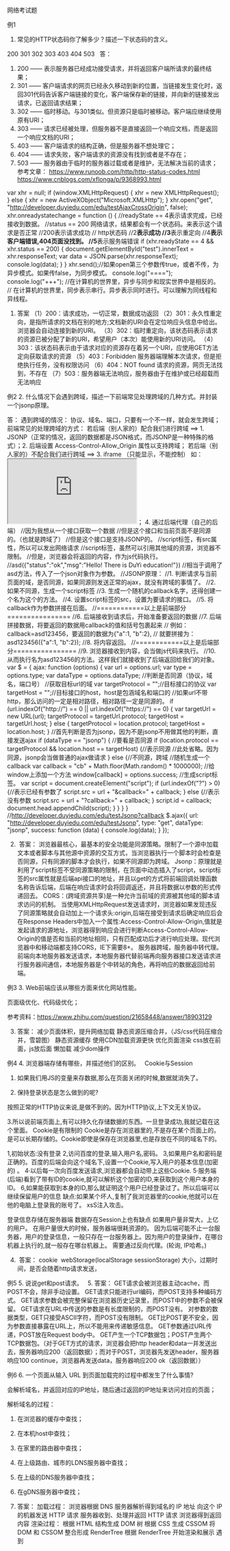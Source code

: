 网络考试题

例1
1. 常见的HTTP状态码你了解多少？描述一下状态码的含义。

200
301
302
303
403
404
503
 
答：
1. 200 —— 表示服务器已经成功接受请求，并将返回客户端所请求的最终结果；
2. 301 —— 客户端请求的网页已经永久移动到新的位置，当链接发生变化时，返回301代码告诉客户端链接的变化，客户端保存新的链接，并向新的链接发出请求，已返回请求结果；
3. 302 —— 临时移动。与301类似。但资源只是临时被移动。客户端应继续使用原有URI；
4. 303 —— 请求已经被处理，但服务器不是直接返回一个响应文档，而是返回一个响应文档的URI；
5. 403 —— 客户端请求的结构正确，但是服务器不想处理它；
6. 404 —— 请求失败，客户端请求的资源没有找到或者是不存在；
7. 503 —— 服务器由于临时的服务器过载或者是维护，无法解决当前的请求；
参考文章：
https://www.runoob.com/http/http-status-codes.html
https://www.cnblogs.com/xflonga/p/9368993.html


var xhr = null;
if (window.XMLHttpRequest) {
    xhr = new XMLHttpRequest();
} else {
    xhr = new ActiveXObject("Microsoft.XMLHttp");
}
xhr.open("get", "http://developer.duyiedu.com/edu/testAjaxCrossOrigin", false);
xhr.onreadystatechange = function () {
    //readyState == 4表示请求完成，已经接收到数据。
    //status == 200  网络请求，结果都会有一个状态码。来表示这个请求是否正常
    //200表示请求成功
    // http状态码
    //2**表示成功
    //3**表示重定向
    //4**表示客户端错误,404页面没找到。
    //5**表示服务端错误
    if (xhr.readyState == 4 && xhr.status == 200) {
        document.getElementById("test").innerText = xhr.responseText;
        var data = JSON.parse(xhr.responseText);
        console.log(data);
    }
}
xhr.send();//如果open第三个参数传true，或者不传，为异步模式。如果传false，为同步模式。
console.log("====");
console.log("+++");
//在计算机的世界里，异步与同步和现实世界中是相反的。
// 在计算机的世界里，同步表示串行。异步表示同时进行。可以理解为同线程和异线程。



1. 答案
（1）200：请求成功，一切正常，数据成功返回
（2）301：永久性重定向，是指所请求的文档在别的地方;文档新的URI会在定位响应头信息中给出。浏览器会自动连接到新的URI。
（3）302：临时重定向，该状态码表示请求的资源已被分配了新的URI，希望用户（本次）能使用新的URI访问。
（4）303：该状态码表示由于请求对应的资源存在着另一个URI，应使用GET方法定向获取请求的资源
（5）403：Foribidden 服务器端理解本次请求，但是拒绝执行任务，没有权限访问
（6）404：NOT found 请求的资源，网页无法找到，不存在
（7）503：服务器端无法响应，服务器由于在维护或已经超载而无法响应

例2
2. 什么情况下会遇到跨域，描述一下前端常见处理跨域的几种方式。并封装一个jsonp原理。

答：
遇到跨域的情况：
协议、域名、端口，只要有一个不一样，就会发生跨域；
前端常见的处理跨域的方式：
若后端（别人家的）配合我们进行跨域 ==> 1. JSONP（正常的情况，返回的数据都是JSON格式，而JSONP是一种特殊的格式）；2. 后端设置 Access-Control-Allow_Origin 属性以支持跨域；
若后端（别人家的）不配合我们进行跨域 ==> 3. iframe （只能显示，不能控制） 如：<iframe src="http://www.baidu.com"></iframe>； 4. 通过后端代理（自己的后端）
//因为我想从一个接口获取一个数据
//但是这个接口和当前页面不是同源的。（也就是跨域了）
//但是这个接口是支持JSONP的。
//script标签，有src属性，所以可以发出网络请求
//script标签，虽然可以引用其他域的资源，浏览器不限制。
//但是，浏览器会将返回的内容，作为js代码执行。
//asd({"status":"ok","msg":"Hello! There is DuYi education!"})
//相当于调用了asd方法，传入了一个json对象作为参数。
//JSONP原理：
//1. 判断请求与当前页面的域，是否同源，如果同源则发送正常的ajax，就没有跨域的事情了。
//2. 如果不同源，生成一个script标签
//3. 生成一个随机的callback名字，还得创建一个名为这个的方法。
//4. 设置script标签的src，设置为要请求的接口。
//5. 将callback作为参数拼接在后面。
//============以上是前端部分================
//6. 后端接收到请求后，开始准备要返回的数据
//7. 后端拼接数据，将要返回的数据用callback的值和括号包裹起来
//      例如：callback=asd123456，要返回的数据为{"a":1, "b":2},
//      就要拼接为：asd123456({"a":1, "b":2});
//8. 将内容返回。
//============以上是后端部分================
//9. 浏览器接收到内容，会当做js代码来执行。
//10. 从而执行名为asd123456的方法。这样我们就接收到了后端返回给我们的对象。
var $ = {
    ajax: function (options) {
        var url = options.url;
        var type = options.type;
        var dataType = options.dataType;
        //判断是否同源（协议，域名，端口号）
        //获取目标url的域
        var targetProtocol = "";//目标接口的协议
        var targetHost = "";//目标接口的host，host是包涵域名和端口的
        //如果url不带http，那么访问的一定是相对路径，相对路径一定是同源的。
        if (url.indexOf("http://") == 0 || url.indexOf("https://") == 0) {
            var targetUrl = new URL(url);
            targetProtocol = targetUrl.protocol;
            targetHost = targetUrl.host;
        } else {
            targetProtocol = location.protocol;
            targetHost = location.host;
        }
        //首先判断是否为jsonp，因为不是jsonp不用做其他的判断，直接发送ajax
        if (dataType == "jsonp") {
            //要看是否同源
            if (location.protocol == targetProtocol && location.host == targetHost) {//表示同源
                //此处省略。因为同源，jsonp会当做普通的ajax做请求
            } else {//不同源，跨域
                //随机生成一个callback
                var callback = "cb" + Math.floor(Math.random() * 1000000);
                //给window上添加一个方法
                window[callback] = options.success;
                //生成script标签。
                var script = document.createElement("script");
                if (url.indexOf("?") > 0) {//表示已经有参数了
                    script.src = url + "&callback=" + callback;
                } else {//表示没有参数
                    script.src = url + "?callback=" + callback;
                }
                script.id = callback;
                document.head.appendChild(script);
            }
        }
    }
}
//http://developer.duyiedu.com/edu/testJsonp?callback
$.ajax({
    url: "http://developer.duyiedu.com/edu/testJsonp",
    type: "get",
    dataType: "jsonp",
    success: function (data) {
        console.log(data);
    }
});


2.  答案：
浏览器最核心，最基本的安全功能是同源策略。限制了一个源中加载文本或者脚本与其他源中资源的交互方式，当浏览器执行一个脚本时会检查是否同源，只有同源的脚本才会执行，如果不同源即为跨域。
Jsonp：原理就是利用了script标签不受同源策略的限制，在页面中动态插入了script，script标签的src属性就是后端api接口的地址，并且以get的方式将前端回调处理函数名称告诉后端，后端在响应请求时会将回调返还，并且将数据以参数的形式传递回去。
CORS：(跨域资源共享)是一种允许当前域的资源被其他域的脚本请求访问的机制。 当使用XMLHttpRequest发送请求时，浏览器如果发现违反了同源策略就会自动加上一个请求头:origin,后端在接受到请求后确定响应后会在Response Headers中加入一个属性:Access-Control-Allow-Origin,值就是发起请求的源地址，浏览器得到响应会进行判断Access-Control-Allow-Origin的值是否和当前的地址相同，只有匹配成功后才进行响应处理。现代浏览器中和移动端都支持CORS，IE下需要8+。
服务器跨域，服务器中转代理。前端向本地服务器发送请求，本地服务器代替前端再向服务器接口发送请求进行服务器间通信，本地服务器是个中转站的角色，再将响应的数据返回给前端。

例3
3. Web前端应该从哪些方面来优化网站性能。

页面级优化、代码级优化； 

参考资料：https://www.zhihu.com/question/21658448/answer/18903129

3. 答案：
减少页面体积，提升网络加载
静态资源压缩合并，（JS/css代码压缩合并，雪碧图）
静态资源缓存
使用CDN加载资源更快
优化页面渲染
css放在前面，js放后面
懒加载
减少dom操作

例4
4. 浏览器端存储有哪些，并描述他们的区别。
 
Cookie与Session

1. 如果我们用JS的变量来存数据,那么在页面关闭的时候,数据就消失了。

2. 保持登录状态是怎么做到的呢?

按照正常的HTTP协议来说,是做不到的。因为HTTP协议,上下文无关协议。

3.所以说前端页面上,有可以持久化存储数据的东西。一旦登录成功,我就记载在这个里面。
Cookie是有限制的
Cookie是存在浏览器里的,不是存在某个页面上的。是可以长期存储的。Cookie即使是保存在浏览器里,也是存放在不同的域名下的。



1,初始状态:没有登录
2,访问百度的登录,输入用户名,密码。
3,如果用户名和密码是正确的。百度的后端会向这个域名下,设置一个Cookie,写入用户的基本信息(加密的) 。
4·以后每一次向百度发送请求,浏览器都会自动带上这些Cookie.
5·服务端(后端)看到了带有ID的cookie,就可以解析这个加密的ID,来获取到这个用户本身的ID。
6,如果能获取到本身的ID,那么就证明这个用户已经登录过了。所以后端可以继续保留用户的信息
缺点:如果某个坏人,复制了我浏览器里的cookie,他就可以在他的电脑上登录我的账号了。
xsS注入攻击。




登录信息存储在服务器端
数据存在Session上也有缺点
如果用户量非常大，上亿的用户。
在用户量很大的时候，服务器端很耗资源的。
因为后端可能不止一台服务器，用户的登录信息，一般只存在一台服务器上。因为用户的登录操作，在哪台机器上执行的,就一般存在哪台机器上。
需要通过反向代理。(轮询, IP哈希。)



4.  答案：
cookie  webStorage(localStorage sessionStorage)
大小，过期时间，是否会随着http请求发送，


例5
5. 说说get和post请求。
 
5. 答案：
GET请求会被浏览器主动cache，而POST不会，除非手动设置。
GET请求只能进行url编码，而POST支持多种编码方式。
GET请求参数会被完整保留在浏览器历史记录里，而POST中的参数不会被保留。
GET请求在URL中传送的参数是有长度限制的，而POST没有。
对参数的数据类型，GET只接受ASCII字符，而POST没有限制。
GET比POST更不安全，因为参数直接暴露在URL上，所以不能用来传递敏感信息。
GET参数通过URL传递，POST放在Request body中。
GET产生一个TCP数据包；POST产生两个TCP数据包。（对于GET方式的请求，浏览器会把http header和data一并发送出去，服务器响应200（返回数据）；而对于POST，浏览器先发送header，服务器响应100 continue，浏览器再发送data，服务器响应200 ok（返回数据））

例6
6. 一个页面从输入 URL 到页面加载完的过程中都发生了什么事情?

会解析域名，并返回对应的IP地址，随后通过返回的IP地址来访问对应的页面；

解析域名的过程：
1. 在浏览器的缓存中查找；
2. 在本机host中查找；
3. 在家里的路由器中查找；
4. 在上级路由、城市的LDNS服务器中查找；
5. 在上级的DNS服务器中查找；
6. 在gDNS服务器中查找；




6. 答案：
加载过程：
浏览器根据 DNS 服务器解析得到域名的 IP 地址
向这个 IP 的机器发送 HTTP 请求
服务器收到、处理并返回 HTTP 请求
浏览器得到返回内容
渲染过程：
根据 HTML 结构生成 DOM 树
根据 CSS 生成 CSSOM
将 DOM 和 CSSOM 整合形成 RenderTree
根据 RenderTree 开始渲染和展示
遇到<script>时，会执行并阻塞渲染

例7
7. 请描述TCP三次握手与四次挥手？

三次握手

第一次握手：建立连接时，客户端发送syn包（syn=x）到服务器，并进入SYN_SENT状态，等待服务器确认；SYN：同步序列编号（Synchronize Sequence Numbers）。

第二次握手：服务器收到syn包，必须确认客户的SYN（ack=x+1），同时自己也发送一个SYN包（syn=y），即SYN+ACK包，此时服务器进入SYN_RECV状态；

第三次握手：客户端收到服务器的SYN+ACK包，向服务器发送确认包ACK(ack=y+1），此包发送完毕，客户端和服务器进入ESTABLISHED（TCP连接成功）状态，完成三次握手。

四次握手


1）客户端进程发出连接释放报文，并且停止发送数据。释放数据报文首部，FIN=1，其序列号为seq=u（等于前面已经传送过来的数据的最后一个字节的序号加1），此时，客户端进入FIN-WAIT-1（终止等待1）状态。 TCP规定，FIN报文段即使不携带数据，也要消耗一个序号。
2）服务器收到连接释放报文，发出确认报文，ACK=1，ack=u+1，并且带上自己的序列号seq=v，此时，服务端就进入了CLOSE-WAIT（关闭等待）状态。TCP服务器通知高层的应用进程，客户端向服务器的方向就释放了，这时候处于半关闭状态，即客户端已经没有数据要发送了，但是服务器若发送数据，客户端依然要接受。这个状态还要持续一段时间，也就是整个CLOSE-WAIT状态持续的时间。
3）客户端收到服务器的确认请求后，此时，客户端就进入FIN-WAIT-2（终止等待2）状态，等待服务器发送连接释放报文（在这之前还需要接受服务器发送的最后的数据）。
4）服务器将最后的数据发送完毕后，就向客户端发送连接释放报文，FIN=1，ack=u+1，由于在半关闭状态，服务器很可能又发送了一些数据，假定此时的序列号为seq=w，此时，服务器就进入了LAST-ACK（最后确认）状态，等待客户端的确认。
5）客户端收到服务器的连接释放报文后，必须发出确认，ACK=1，ack=w+1，而自己的序列号是seq=u+1，此时，客户端就进入了TIME-WAIT（时间等待）状态。注意此时TCP连接还没有释放，必须经过2∗∗MSL（最长报文段寿命）的时间后，当客户端撤销相应的TCB后，才进入CLOSED状态。
6）服务器只要收到了客户端发出的确认，立即进入CLOSED状态。同样，撤销TCB后，就结束了这次的TCP连接。可以看到，服务器结束TCP连接的时间要比客户端早一些。



参考资料：https://blog.csdn.net/qq_38950316/article/details/81087809

7. 答案：
三次握手：
A对B说：我的序号是x，我要向你请求连接；（第一次握手，发送SYN包，然后进入SYN-SEND状态）
B听到之后对A说：我的序号是y，期待你下一句序号是x+1的话（意思就是收到了序号为x的话，即ack=x+1），同意建立连接。（第二次握手，发送ACK-SYN包，然后进入SYN-RCVD状态）
A听到B说同意建立连接之后，对A说：与确认你同意与我连接（ack=y+1,ACK=1,seq=x+1）。（第三次握手，A已进入ESTABLISHED状态）
B听到A的确认之后，也进入ESTABLISHED状态。
四次挥手：
A与B交谈结束之后，A要结束此次会话，对B说：我要关闭连接了（seq=u,FIN=1）。（第一次挥手，A进入FIN-WAIT-1）
B收到A的消息后说：确认，你要关闭连接了。（seq=v,ack=u+1,ACK=1）（第二次挥手，B进入CLOSE-WAIT）
A收到B的确认后,等了一段时间，因为B可能还有话要对他说。（此时A进入FIN-WAIT-2）
B说完了他要说的话（只是可能还有话说）之后，对A说，我要关闭连接了。（seq=w, ack=u+1,FIN=1，ACK=1）(第三次挥手)
A收到B要结束连接的消息后说：已收到你要关闭连接的消息。（seq=u+1,ack=w+1,ACK=1）(第四次挥手，然后A进入CLOSED)
B收到A的确认后，也进入


例8
8. TCP与UDP的区别。

TCP向上层提供面向连接的可靠服务 ，UDP向上层提供无连接不可靠服务。
虽然 UDP 并没有 TCP 传输来的准确，但是也能在很多实时性要求高的地方有所作为。
对数据准确性要求高，速度可以相对较慢的，可以选用TCP。

参考资料：https://www.cnblogs.com/fundebug/p/differences-of-tcp-and-udp.html

8. 答案：
TCP：传输控制协议
UDP：用户数据报协议
区别：
TCP面向连接（如打电话要先拨号建立连接）;UDP是无连接的，即发送数据之前不需要建立连接
TCP提供可靠的服务。也就是说，通过TCP连接传送的数据，无差错，不丢失，不重复，且按序到达;UDP尽最大努力交付，即不保证可靠交付
TCP面向字节流，实际上是TCP把数据看成一连串无结构的字节流；UDP是面向报文的，UDP没有拥塞控制，因此网络出现拥塞不会使源主机的发送速率降低（对实时应用很有用，如IP电话，实时视频会议等）
每一条TCP连接只能是点到点的;UDP支持一对一，一对多，多对一和多对多的交互通信
TCP首部开销20字节;UDP的首部开销小，只有8个字节
TCP的逻辑通信信道是全双工的可靠信道，UDP则是不可靠信道

例9
9. http是什么?

http是一种超文本传输协议，是互联网上应用最为广泛的一种网络协议。所有的WWW文件都必须遵守这个标准。http也是应用层协议，同其他应用层协议一样，是为了实现某一类具体应用的协议，并由某一运行在用户空间的应用程序来实现其功能。

9. 答案：
HTTP是hypertext transfer protocol（超文本传输协议）的简写，它是TCP/IP协议的一个应用层协议，用于定义WEB浏览器与WEB服务器之间交换数据的过程。客户端连上web服务器后，若想获得web服务器中的某个web资源，需遵守一定的通讯格式，HTTP协议用于定义客户端与web服务器通迅的格式。 

例10
10. http与https的区别。

https协议需要到CA申请证书，一般免费证书较少，因而需要一定费用。

http是超文本传输协议，信息是明文传输，https则是具有安全性的ssl/tls加密传输协议。

http和https使用的是完全不同的连接方式，用的端口也不一样，前者是80，后者是443。

http的连接很简单，是无状态的；HTTPS协议是由SSL/TLS+HTTP协议构建的可进行加密传输、身份认证的网络协议，比http协议安全。
参考资料：https://www.php.cn/faq/418162.html

10. 答案：
为了数据传输的安全，HTTPS在HTTP的基础上加入了SSL协议，SSL依靠证书来验证服务器的身份，并为浏览器和服务器之间的通信加密。
http是超文本传输协议，信息是明文传输，https则是具有安全性的ssl加密传输协议。
http的连接很简单，是无状态的；HTTPS协议是由SSL+HTTP协议构建的可进行加密传输、身份认证的网络协议，比http协议安全。

例11
11. 重排（回流）和重绘是什么?什么情况下会触发重排和重绘。

部分渲染树（或者整个渲染树）需要重新分析并且节点尺寸需要重新计算。这被称为重排。注意这里至少会有一次重排-初始化页面布局。

由于节点的几何属性发生改变或者由于样式发生改变，例如改变元素背景色时，屏幕上的部分内容需要更新。这样的更新被称为重绘。

添加、删除、更新 DOM 节点
通过 display: none 隐藏一个 DOM 节点-触发重排和重绘
通过 visibility: hidden 隐藏一个 DOM 节点-只触发重绘，因为没有几何变化
移动或者给页面中的 DOM 节点添加动画
添加一个样式表，调整样式属性
用户行为，例如调整窗口大小，改变字号，或者滚动。

11. 答案：
浏览器会把HTML解析成DOM，把CSS解析成CSSOM，DOM和CSSOM合并就产生了Render Tree。有了RenderTree，我们就知道了所有节点的样式，然后计算他们在页面上的大小和位置，最后把节点绘制到页面上。
回流：当Render Tree中部分或全部元素的尺寸、结构、或某些属性发生改变时，浏览器重新渲染部分或全部文档的过程称为回流。
重绘：当页面中元素样式的改变并不影响它在文档流中的位置时（例如：color、background-color、visibility等），浏览器会将新样式赋予给元素并重新绘制它，这个过程称为重绘。
触发重排和重绘：
页面首次渲染
浏览器窗口大小发生改变
元素尺寸或位置发生改变
元素内容变化（文字数量或图片大小等等）
元素字体大小变化
添加或者删除可见的DOM元素
减少重回和重排：避免频繁的样式操作，最好一次性重写style，或者一次性更改class，避免频繁操作dom，对具有复杂动画的元素使用绝对定位，使它脱离文档流，否则会引起父元素及后续元素频繁回流。